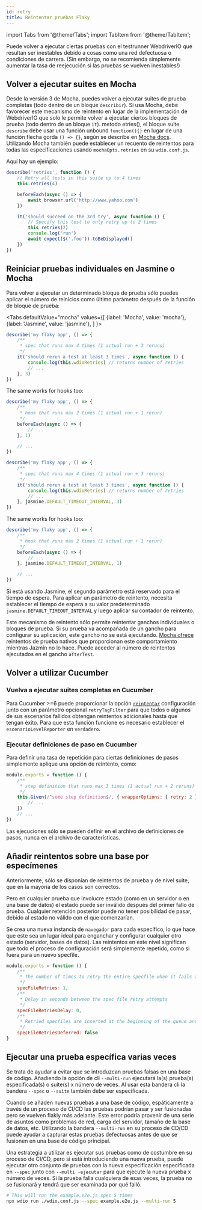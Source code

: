 ```yaml
---
id: retry
title: Reintentar pruebas Flaky
---
```


import Tabs from '@theme/Tabs';
import TabItem from '@theme/TabItem';

Puede volver a ejecutar ciertas pruebas con el testrunner WebdriverIO que resultan ser inestables debido a cosas como una red defectuosa o condiciones de carrera. (Sin embargo, no se recomienda simplemente aumentar la tasa de reejecución si las pruebas se vuelven inestables!)

## Volver a ejecutar suites en Mocha

Desde la versión 3 de Mocha, puedes volver a ejecutar suites de prueba completas (todo dentro de un bloque `describir`). Si usa Mocha, debe favorecer este mecanismo de reintento en lugar de la implementación de WebdriverIO que solo le permite volver a ejecutar ciertos bloques de prueba (todo dentro de un bloque `it`). metodo etries()</code>, el bloque suite `describe` debe usar una función unbound `function(){}` en lugar de una función flecha gorda `() => {}`, según se describe en [Mocha docs](https://mochajs.org/#arrow-functions). Utilizando Mocha también puede establecer un recuento de reintentos para todas las especificaciones usando `mochaOpts.retries` en su `wdio.conf.js`.

Aquí hay un ejemplo:

```js
describe('retries', function () {
    // Retry all tests in this suite up to 4 times
    this.retries(4)

    beforeEach(async () => {
        await browser.url('http://www.yahoo.com')
    })

    it('should succeed on the 3rd try', async function () {
        // Specify this test to only retry up to 2 times
        this.retries(2)
        console.log('run')
        await expect($('.foo')).toBeDisplayed()
    })
})
```

## Reiniciar pruebas individuales en Jasmine o Mocha

Para volver a ejecutar un determinado bloque de prueba sólo puedes aplicar el número de reinicios como último parámetro después de la función de bloque de prueba:

<Tabs
  defaultValue="mocha"
  values={[
    {label: 'Mocha', value: 'mocha'},
 {label: 'Jasmine', value: 'jasmine'},
 ]
}>
<TabItem value="mocha">

```js
describe('my flaky app', () => {
    /**
     * spec that runs max 4 times (1 actual run + 3 reruns)
     */
    it('should rerun a test at least 3 times', async function () {
        console.log(this.wdioRetries) // returns number of retries
        // ...
    }, 3)
})
```

The same works for hooks too:

```js
describe('my flaky app', () => {
    /**
     * hook that runs max 2 times (1 actual run + 1 rerun)
     */
    beforeEach(async () => {
        // ...
    }, 1)

    // ...
})
```

</TabItem>
<TabItem value="jasmine">

```js
describe('my flaky app', () => {
    /**
     * spec that runs max 4 times (1 actual run + 3 reruns)
     */
    it('should rerun a test at least 3 times', async function () {
        console.log(this.wdioRetries) // returns number of retries
        // ...
    }, jasmine.DEFAULT_TIMEOUT_INTERVAL, 3)
})
```

The same works for hooks too:

```js
describe('my flaky app', () => {
    /**
     * hook that runs max 2 times (1 actual run + 1 rerun)
     */
    beforeEach(async () => {
        // ...
    }, jasmine.DEFAULT_TIMEOUT_INTERVAL, 1)

    // ...
})
```

Si está usando Jasmine, el segundo parámetro está reservado para el tiempo de espera. Para aplicar un parámetro de reintento, necesita establecer el tiempo de espera a su valor predeterminado `jasmine.DEFAULT_TIMEOUT_INTERVAL` y luego aplicar su contador de reintento.

</TabItem>
</Tabs>

Este mecanismo de reintento sólo permite reintentar ganchos individuales o bloques de prueba. Si su prueba va acompañada de un gancho para configurar su aplicación, este gancho no se está ejecutando. [Mocha ofrece](https://mochajs.org/#retry-tests) reintentos de prueba nativos que proporcionan este comportamiento mientras Jazmín no lo hace. Puede acceder al número de reintentos ejecutados en el gancho `afterTest`.

## Volver a utilizar Cucumber

### Vuelva a ejecutar suites completas en Cucumber

Para Cucumber >=6 puede proporcionar la opción [`reintentar`](https://github.com/cucumber/cucumber-js/blob/master/docs/cli.md#retry-failing-tests) configuración junto con un parámetro opcional `retryTagFilter` para que todos o algunos de sus escenarios fallidos obtengan reintentos adicionales hasta que tengan éxito. Para que esta función funcione es necesario establecer el `escenarioLevelReporter` en `verdadero`.

### Ejecutar definiciones de paso en Cucumber

Para definir una tasa de repetición para ciertas definiciones de pasos simplemente aplique una opción de reintento, como:

```js
module.exports = function () {
    /**
     * step definition that runs max 3 times (1 actual run + 2 reruns)
     */
    this.Given(/^some step definition$/, { wrapperOptions: { retry: 2 } }, async () => {
        // ...
    })
    // ...
})
```

Las ejecuciones sólo se pueden definir en el archivo de definiciones de pasos, nunca en el archivo de características.

## Añadir reintentos sobre una base por especímenes

Anteriormente, sólo se disponían de reintentos de prueba y de nivel suite, que en la mayoría de los casos son correctos.

Pero en cualquier prueba que involucre estado (como en un servidor o en una base de datos) el estado puede ser inválido después del primer fallo de prueba. Cualquier retención posterior puede no tener posibilidad de pasar, debido al estado no válido con el que comenzarían.

Se crea una nueva instancia de `navegador` para cada específico, lo que hace que este sea un lugar ideal para enganchar y configurar cualquier otro estado (servidor, bases de datos). Las reintentos en este nivel significan que todo el proceso de configuración será simplemente repetido, como si fuera para un nuevo specfile.

```js
module.exports = function () {
    /**
     * The number of times to retry the entire specfile when it fails as a whole
     */
    specFileRetries: 1,
    /**
     * Delay in seconds between the spec file retry attempts
     */
    specFileRetriesDelay: 0,
    /**
     * Retried specfiles are inserted at the beginning of the queue and retried immediately
     */
    specFileRetriesDeferred: false
}
```

## Ejecutar una prueba específica varias veces

Se trata de ayudar a evitar que se introduzcan pruebas falsas en una base de código. Añadiendo la opción de cli `--multi-run` ejecutará la(s) prueba(s) especificada(s) o suite(s) x número de veces. Al usar esta bandera cli la bandera `--spec` o `--suite` también debe ser especificada.

Cuando se añaden nuevas pruebas a una base de código, espáticamente a través de un proceso de CI/CD las pruebas podrían pasar y ser fusionadas pero se vuelven flakly más adelante. Este error podría provenir de una serie de asuntos como problemas de red, carga del servidor, tamaño de la base de datos, etc. Utilizando la bandera `--multi-run` en su proceso de CD/CD puede ayudar a capturar estas pruebas defectuosas antes de que se fusionen en una base de código principal.

Una estrategia a utilizar es ejecutar sus pruebas como de costumbre en su proceso de CI/CD, pero si está introduciendo una nueva prueba, puede ejecutar otro conjunto de pruebas con la nueva especificación especificada en `--spec` junto con `--multi -ejecutar` para que ejecute la nueva prueba x número de veces. Si la prueba falla cualquiera de esas veces, la prueba no se fusionará y tendrá que ser examinada por qué falló.

```sh
# This will run the example.e2e.js spec 5 times
npx wdio run ./wdio.conf.js --spec example.e2e.js --multi-run 5
```